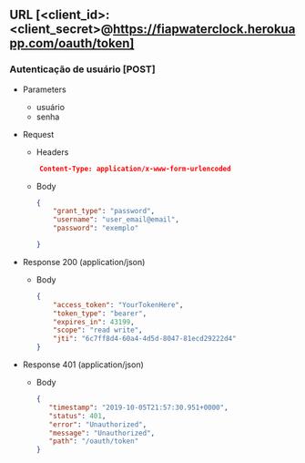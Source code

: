 ## URL  [<client_id>:<client_secret>@https://fiapwaterclock.herokuapp.com/oauth/token]
### Autenticação de usuário [POST]

+ Parameters
    + usuário 
    + senha

+ Request
    + Headers 
    ```json
        Content-Type: application/x-www-form-urlencoded
    ```
    + Body
        ```json
        {
            "grant_type": "password",
            "username": "user_email@email",
            "password": "exemplo"
      
        }
        ```
+ Response 200 (application/json)
    + Body
        ```json
        {
            "access_token": "YourTokenHere",
            "token_type": "bearer",
            "expires_in": 43199,
            "scope": "read write",
            "jti": "6c7ff8d4-60a4-4d5d-8047-81ecd29222d4"
        }
        ```

+ Response 401 (application/json)
    + Body
        ```json
       {
           "timestamp": "2019-10-05T21:57:30.951+0000",
           "status": 401,
           "error": "Unauthorized",
           "message": "Unauthorized",
           "path": "/oauth/token"
       }
        ```
